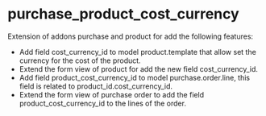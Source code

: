# purchase_product_cost_currency
Extension of addons purchase and product for add the following features:

* Add field cost_currency_id to model product.template that allow set the currency for the cost of the product.
* Extend the form view of product for add the new field cost_currency_id.
* Add field product_cost_currency_id to model purchase.order.line, this field is related to product_id.cost_currency_id.
* Extend the form view of purchase order to add the field product_cost_currency_id to the lines of the order.
